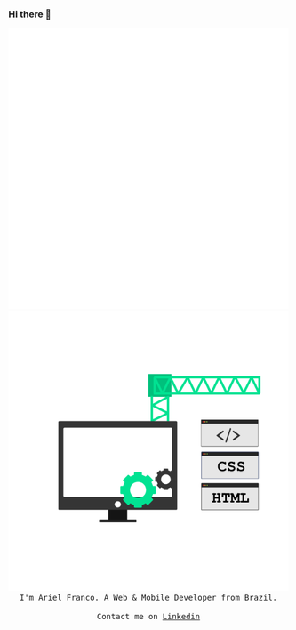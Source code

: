 ### Hi there 👋
<p align="center">
  <img src="https://github.com/arielff3/arielff3/blob/master/.github/react.gif?raw=true" alt="react"> 
  <img src="https://github.com/arielff3/arielff3/blob/master/.github/dev.gif?raw=true" alt="dev">
  <samp>
I'm Ariel Franco. A Web & Mobile Developer from Brazil. 
     <br><br>Contact me on <a href="https://www.linkedin.com/in/ariel-franco-ferreira-37b42b17a">Linkedin</a>
  </samp>
</p>
<!--
**arielff3/arielff3** is a ✨ _special_ ✨ repository because its `README.md` (this file) appears on your GitHub profile.

Here are some ideas to get you started:

- 🔭 I’m currently working on ...
- 🌱 I’m currently learning ...
- 👯 I’m looking to collaborate on ...
- 🤔 I’m looking for help with ...
- 💬 Ask me about ...
- 📫 How to reach me: ...
- 😄 Pronouns: ...
- ⚡ Fun fact: ...
-->
